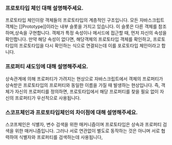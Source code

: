 ### 프로토타입 체인 대해 설명해주세요.

프로토타입 체인이랑 객체들의 프로토타입의 계층적인 구조입니다. 모든 자바스크립트 객체는 [[Prototype]]이라는 내부 슬롯을 가지고 있습니다. 이 슬롯은 다른 객체를 참조하며,상속을 구현합니다. 객체가 특정 속성이나 메서드에 접근할 때, 먼저 자신의 속성을 확인합니다. 만약 해당 속성이 없다면, 해당객체의 프로토타입 객체를 확인하고, 프로토타입의 프로토타입을 다시 확인하는 식으로 연결되는데 이를 포로토타입 체인이라고 합니다.

### 프로퍼티 섀도잉에 대해 설명해주세요.

상속관계에 의해 프로퍼티가 가려지는 현상으로 자바스크립트에서 객체의 프로퍼티가 상속받은 프로토타입의 프로퍼티와 동일한 이름을 가질 때 발생하는 현상입니다. 즉, 객체가 자신의 프로퍼티를 정의하면, 프로토타입에서 해당 프로퍼티를 찾을 필요 없이 자신의 프로퍼티가 우선적으로 사용됩니다.

### 스코프체인과 프로토타입체인의 차이점에 대해 설명해주세요.

스코프체인은 식별자, 변수 검색을 위한 매커니즘이며 프로토타입은 상속과 프로퍼티 검색을 위한 매커니즘입니다. 그러나 서로 연관없이 별도로 동작하는 것은 아니며 서로 협력하여 식별자와 프로퍼티를 검색하는데 사용됩니다,
